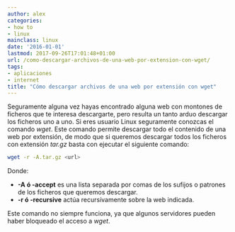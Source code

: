 ```yaml
---
author: alex
categories:
- how to
- linux
mainclass: linux
date: '2016-01-01'
lastmod: 2017-09-26T17:01:48+01:00
url: /como-descargar-archivos-de-una-web-por-extension-con-wget/
tags:
- aplicaciones
- internet
title: "Cómo descargar archivos de una web por extensión con wget"
---
```


Seguramente alguna vez hayas encontrado alguna web con montones de ficheros que te interesa descargarte, pero resulta un tanto arduo descargar los ficheros uno a uno. Si eres usuario Linux seguramente conozcas el comando *wget*. Este comando permite descargar todo el contenido de una web por extensión, de modo que si queremos descargar todos los ficheros con extensión *tar.gz* basta con ejecutar el siguiente comando:

```bash
wget -r -A.tar.gz <url>
```

Donde:

* **-A ó -accept** es una lista separada por comas de los sufijos o patrones de los ficheros que queremos descargar.
* **-r ó -recursive** actúa recursívamente sobre la web indicada.

Este comando no siempre funciona, ya que algunos servidores pueden haber bloqueado el acceso a *wget*.

